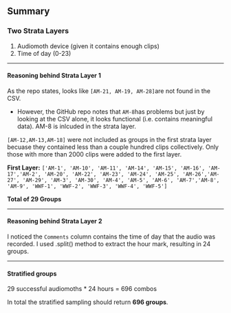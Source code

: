 ## Summary

### Two Strata Layers
1. Audiomoth device (given it contains enough clips)
2. Time of day (0-23)

---

#### Reasoning behind Strata Layer 1

As the repo states, looks like `[AM-21, AM-19, AM-28]`are not found in the CSV.
- However, the GitHub repo notes that `AM-8`has problems but just by looking at the CSV alone, it looks functional (i.e. contains meaningful data). AM-8 is inlcuded in the strata layer.

`[AM-12,AM-13,AM-18]` were not included as groups in the first strata layer becuase they contained less than a couple hundred clips collectively. Only those with more than 2000 clips were added to the first layer. 

**First Layer:** `['AM-1', 'AM-10', 'AM-11', 'AM-14', 'AM-15', 'AM-16', 'AM-17','AM-2', 'AM-20', 'AM-22', 'AM-23', 'AM-24', 'AM-25', 'AM-26','AM-27', 'AM-29', 'AM-3', 'AM-30', 'AM-4', 'AM-5', 'AM-6', 'AM-7','AM-8', 'AM-9', 'WWF-1', 'WWF-2', 'WWF-3', 'WWF-4', 'WWF-5']`

**Total of 29 Groups**

---

#### Reasoning behind Strata Layer 2

I noticed the `Comments` column contains the time of day that the audio was recorded. I used .split() method to extract the hour mark, resulting in 24 groups.

---

#### Stratified groups

29 successful audiomoths * 24 hours = 696 combos

In total the stratified sampling should return **696 groups**. 

